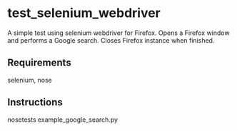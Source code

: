 test_selenium_webdriver
=======================

A simple test using selenium webdriver for Firefox. Opens a Firefox window and performs a Google search. Closes Firefox instance when finished.

Requirements
-----------------------
selenium, nose

Instructions
-----------------------
nosetests example_google_search.py
